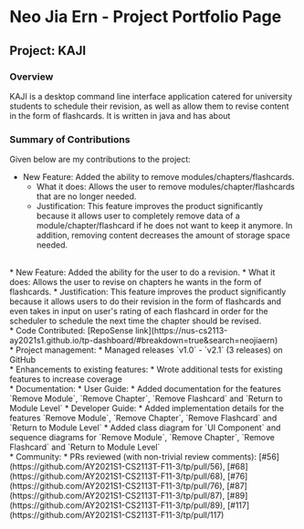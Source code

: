 # Neo Jia Ern - Project Portfolio Page

## Project: KAJI

### Overview 

KAJI is a desktop command line interface application catered for university students to schedule their revision, as well as allow them to revise content in the form of flashcards. It is written in java and has about 

### Summary of Contributions

Given below are my contributions to the project:
* New Feature: Added the ability to remove modules/chapters/flashcards.
  * What it does: Allows the user to remove modules/chapter/flashcards that are no longer needed.
  * Justification: This feature improves the product significantly because it allows user to completely remove data of a module/chapter/flashcard if he does not want to keep it anymore. In addition, removing content decreases the amount of storage space needed.
<br>
* New Feature: Added the ability for the user to do a revision.
  * What it does: Allows the user to revise on chapters he wants in the form of flashcards.
  * Justification: This feature improves the product significantly because it allows users to do their revision in the form of flashcards and even takes in input on user's rating of each flashcard in order for the scheduler to schedule the next time the chapter should be revised. 
<br>
* Code Contributed:  [RepoSense link](https://nus-cs2113-ay2021s1.github.io/tp-dashboard/#breakdown=true&search=neojiaern)
<br>
* Project management: 
  * Managed releases `v1.0` - `v2.1` (3 releases) on GitHub
<br>  
* Enhancements to existing features:
  * Wrote additional tests for existing features to increase coverage
<br>
* Documentation:
  * User Guide:
    * Added documentation for the features `Remove Module`, `Remove Chapter`, `Remove Flashcard` and `Return to Module Level` 
  * Developer Guide: 
    * Added implementation details for the features `Remove Module`, `Remove Chapter`, `Remove Flashcard` and `Return to Module Level` 
    * Added class diagram for `UI Component` and sequence diagrams for `Remove Module`, `Remove Chapter`, `Remove Flashcard` and `Return to Module Level`
<br>
* Community:
  * PRs reviewed (with non-trivial review comments):
  [#56](https://github.com/AY2021S1-CS2113T-F11-3/tp/pull/56), [#68](https://github.com/AY2021S1-CS2113T-F11-3/tp/pull/68), 
  [#76](https://github.com/AY2021S1-CS2113T-F11-3/tp/pull/76), [#87](https://github.com/AY2021S1-CS2113T-F11-3/tp/pull/87), 
  [#89](https://github.com/AY2021S1-CS2113T-F11-3/tp/pull/89), [#117](https://github.com/AY2021S1-CS2113T-F11-3/tp/pull/117)
    